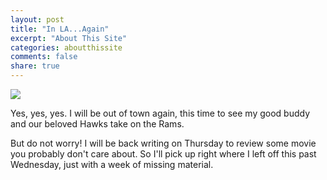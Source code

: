 ```yaml
---
layout: post
title: "In LA...Again"
excerpt: "About This Site"
categories: aboutthissite
comments: false
share: true
---
```


![](https://i.ytimg.com/vi/0iIbSRr6hzE/maxresdefault.jpg)








Yes, yes, yes. I will be out of town again, this time to see my good buddy and our beloved Hawks take on the Rams.


But do not worry! I will be back writing on Thursday to review some movie you probably don't care about. So I'll pick up right where I left off this past Wednesday, just with a week of missing material. 





